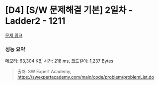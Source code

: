 # [D4] [S/W 문제해결 기본] 2일차 - Ladder2 - 1211 

[문제 링크](https://swexpertacademy.com/main/code/problem/problemDetail.do?contestProbId=AV14BgD6AEECFAYh) 

### 성능 요약

메모리: 63,304 KB, 시간: 218 ms, 코드길이: 1,237 Bytes



> 출처: SW Expert Academy, https://swexpertacademy.com/main/code/problem/problemList.do